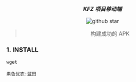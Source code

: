 <div align="center">

***KFZ 项目移动端***

![github star](https://img.shields.io/badge/tattoo1880-v_1.0-blue)

> 构建成功的 APK
</div>


### 1. INSTALL
```shell
wget 
```



```
素色优衣:蓝田
```